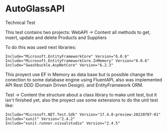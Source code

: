 # AutoGlassAPI
Technical Test

This test contains two projects:
WebAPI -> Content all methods to get, insert, update and delete Products and Suppliers

To do this was used next libraries:

    Include="Microsoft.EntityFrameworkCore" Version="6.0.6"
    Include="Microsoft.EntityFrameworkCore.InMemory" Version="6.0.6"
    Include="Swashbuckle.AspNetCore" Version="6.2.3"

This proyect use EF in Memory as data base but is possible change the conection to some database engine using FluentAPI, also was implemented API Rest DDD (Domain Driven Design).
and EntityFramework ORM.

Test -> Content the structure about a class library to make unit test, but it isn't finished yet, also the proyect use some extensions to do the unit test like: 

    Include="Microsoft.NET.Test.Sdk" Version="17.4.0-preview-20220707-01" 
    Include="xunit" Version="2.4.2"
    Include="xunit.runner.visualstudio" Version="2.4.5"
    


